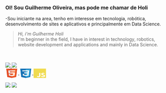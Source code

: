 ### OI! Sou Guilherme Oliveira, mas pode me chamar de Holi

-Sou iniciante na area, tenho em interesse em tecnologia, robótica, desenvolvimento de sites e aplicativos e principalmente em Data Science.

>*Hi, i'm Guilherme Holi*<br>
>I'm beginner in the field, I have in interest in technology, robotics, website development and applications and mainly in Data Science.
<br>
<div style="display: inline_block">
  <br>
  <a href="https://github.com/guiH0l1">
  <img height="180em" src="https://github-readme-stats.vercel.app/api?username=guiH0l1&show_icons=true&theme=dark&include_all_commits=true&count_private=true"/>
  <img height="180em" src="https://github-readme-stats.vercel.app/api/top-langs/?username=guiH0l1&layout=compact&langs_count=7&theme=dark"/>
</div>
   
 <div> 
  <img align="center" alt="Holi-HTML" height="30" width="40" src="https://github.com/devicons/devicon/blob/master/icons/html5/html5-original.svg">
  <img align="center" alt="Holi-CSS" height="30" width="40" src="https://raw.githubusercontent.com/devicons/devicon/master/icons/css3/css3-original.svg">
  <img align="center" alt="Holi-Js" height="30" width="40" src="https://github.com/devicons/devicon/blob/master/icons/javascript/javascript-plain.svg">  
 </div>
 

  <a href = "mailto:guilhermeholi09@gmail.com"><img src="https://img.shields.io/badge/-Gmail-%23333?style=for-the-badge&logo=gmail&logoColor=white" target="_blank"></a>
  <a href="https://www.linkedin.com/in/guilherme-holi/" target="_blank"><img src="https://img.shields.io/badge/-LinkedIn-%230077B5?style=for-the-badge&logo=linkedin&logoColor=white" target="_blank"></a> 

